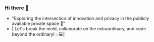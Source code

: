 ### Hi there 👋

  - "Exploring the intersection of innovation and privacy in the publicly available private space 🚀"
  - | Let's break the mold, collaborate on the extraordinary, and code beyond the ordinary! 💡💻|

<!--
**5r1kanth/5r1kanth** is a ✨ _special_ ✨ repository because its `README.md` (this file) appears on your GitHub profile.

Here are some ideas to get you started:

- 🔭 I’m currently working on ...
- 🌱 I’m currently learning ...
- 👯 I’m looking to collaborate on ...
- 🤔 I’m looking for help with ...
- 💬 Ask me about ...
- 📫 How to reach me: ...
- 😄 Pronouns: ...
- ⚡ Fun fact: ...
-->
